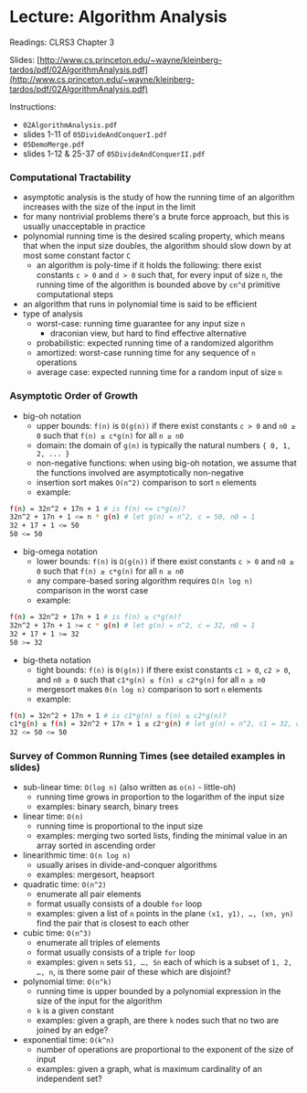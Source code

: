 # Lecture: Algorithm Analysis

Readings: CLRS3 Chapter 3

Slides: [http://www.cs.princeton.edu/~wayne/kleinberg-tardos/pdf/02AlgorithmAnalysis.pdf](http://www.cs.princeton.edu/~wayne/kleinberg-tardos/pdf/02AlgorithmAnalysis.pdf)

Instructions:
  - ``02AlgorithmAnalysis.pdf``
  - slides 1-11 of ``05DivideAndConquerI.pdf``
  - ``05DemoMerge.pdf``
  - slides 1-12 & 25-37 of ``05DivideAndConquerII.pdf``

### Computational Tractability
- asymptotic analysis is the study of how the running time of an algorithm increases with the size of the input in the limit
- for many nontrivial problems there's a brute force approach, but this is usually unacceptable in practice
- polynomial running time is the desired scaling property, which means that when the input size doubles, the algorithm should slow down by at most some constant factor ``C``
  - an algorithm is poly-time if it holds the following: there exist constants ``c > 0`` and ``d > 0`` such that, for every input of size ``n``, the running time of the algorithm is bounded above by ``cn^d`` primitive computational steps
- an algorithm that runs in polynomial time is said to be efficient
- type of analysis
  - worst-case: running time guarantee for any input size ``n``
    - draconian view, but hard to find effective alternative
  - probabilistic: expected running time of a randomized algorithm
  - amortized: worst-case running time for any sequence of ``n`` operations
  - average case: expected running time for a random input of size ``n``

### Asymptotic Order of Growth
- big-oh notation
  - upper bounds: ``f(n)`` is ``O(g(n))`` if there exist constants ``c > 0`` and ``n0 ≥ 0`` such that ``f(n) ≤ c*g(n)`` for all ``n ≥ n0``
  - domain: the domain of ``g(n)`` is typically the natural numbers ``{ 0, 1, 2, ... }``
  - non-negative functions: when using big-oh notation, we assume that the functions involved are asymptotically non-negative
  - insertion sort makes ``O(n^2)`` comparison to sort ``n`` elements
  - example:
``` bash
f(n) = 32n^2 + 17n + 1 # is f(n) <= c*g(n)?
32n^2 + 17n + 1 <= n * g(n) # let g(n) = n^2, c = 50, n0 = 1
32 + 17 + 1 <= 50
50 <= 50
```
- big-omega notation
  - lower bounds: ``f(n)`` is ``Ω(g(n))`` if there exist constants ``c > 0`` and ``n0 ≥ 0`` such that ``f(n) ≥ c*g(n)`` for all ``n ≥ n0``
  - any compare-based soring algorithm requires ``Ω(n log n)`` comparison in the worst case
  - example:
``` bash
f(n) = 32n^2 + 17n + 1 # is f(n) ≥ c*g(n)?
32n^2 + 17n + 1 >= c * g(n) # let g(n) = n^2, c = 32, n0 = 1
32 + 17 + 1 >= 32
50 >= 32
```
- big-theta notation
  - tight bounds:  ``f(n)`` is ``Θ(g(n))`` if there exist constants ``c1 > 0``, ``c2 > 0``, and ``n0 ≥ 0`` such that ``c1*g(n) ≤ f(n) ≤ c2*g(n)`` for all ``n ≥ n0``
  - mergesort makes ``Θ(n log n)`` comparison to sort ``n`` elements
  - example:
``` bash
f(n) = 32n^2 + 17n + 1 # is c1*g(n) ≤ f(n) ≤ c2*g(n)?
c1*g(n) ≤ f(n) = 32n^2 + 17n + 1 ≤ c2*g(n) # let g(n) = n^2, c1 = 32, c2 = 50, n0 = 1
32 <= 50 <= 50
```

### Survey of Common Running Times (see detailed examples in slides)
- sub-linear time: ``O(log n)`` (also written as ``o(n)`` - little-oh)
  - running time grows in proportion to the logarithm of the input size
  - examples: binary search, binary trees
- linear time: ``O(n)``
  - running time is proportional to the input size
  - examples: merging two sorted lists, finding the minimal value in an array sorted in ascending order
- linearithmic time: ``O(n log n)``
  - usually arises in divide-and-conquer algorithms
  - examples: mergesort, heapsort
- quadratic time: ``O(n^2)``
  - enumerate all pair elements
  - format usually consists of a double ``for`` loop
  - examples: given a list of ``n`` points in the plane ``(x1, y1), …, (xn, yn)`` find the pair that is closest to each other
- cubic time: ``O(n^3)``
  - enumerate all triples of elements
  - format usually consists of a triple ``for`` loop
  - examples: given ``n`` sets ``S1, …, Sn`` each of which is a subset of ``1, 2, …, n``, is there some pair of these which are disjoint?
- polynomial time: ``O(n^k)``
  - running time is upper bounded by a polynomial expression in the size of the input for the algorithm
  - ``k`` is a given constant
  - examples: given a graph, are there ``k`` nodes such that no two are joined by an edge?
- exponential time: ``O(k^n)``
  - number of operations are proportional to the exponent of the size of input
  - examples: given a graph, what is maximum cardinality of an independent set?
